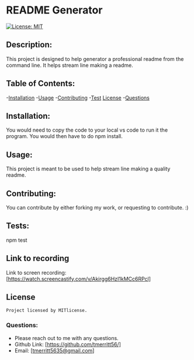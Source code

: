 # README Generator

  [![License: MIT](https://img.shields.io/badge/License-MIT-yellow.svg)](https://opensource.org/licenses/MIT)

  ## Description:
  This project is designed to help generator a professional readme from the command line. It helps stream line making a readme. 
  
  ## Table of Contents:
  -[Installation](#installation)
  -[Usage](#usage)
  -[Contributing](#contributing)
  -[Test](#test)
  [License](#license)
  -[Questions](#questions)


  ## Installation:
  You would need to copy the code to your local vs code to run it the program. You would then have to do npm install. 
  
  ## Usage:
  This project is meant to be used to help stream line making a quality readme. 
  
  ## Contributing:
  You can contribute by either forking my work, or requesting to contribute. :) 
  
  ## Tests:
  npm test
  
  ## Link to recording
  Link to screen recording: [https://watch.screencastify.com/v/Akirgg6HzI1kMCc6RPcl]
  
  ## License 
    Project licensed by MITlicense.
  
  ### Questions:
  - Please reach out to me with any questions.
  - Github Link: [https://github.com/tmerritt56/]
  - Email: [tmerritt5635@gmail.com]
